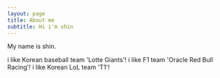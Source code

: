 ```yaml
---
layout: page
title: About me
subtitle: Hi i'm shin
---
```


My name is shin.

i like Korean baseball team 'Lotte Giants'!
i like F1 team 'Oracle Red Bull Racing'!
i like Korean LoL team 'T1'!
